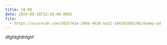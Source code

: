 ```yaml
---
title: 18-99
date: 2024-09-18T12:28:00.000Z
file:
  - https://ucarecdn.com/5025742e-206b-4628-ba22-184183d82c0b/dummy-pdf_3.pdf
---
```

dfgfdgfdhfghf
